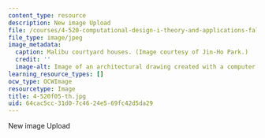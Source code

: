 ```yaml
---
content_type: resource
description: New image Upload
file: /courses/4-520-computational-design-i-theory-and-applications-fall-2005/64cac5cc31d07c4624e569fc42d5da29_4-520f05-th.jpg
file_type: image/jpeg
image_metadata:
  caption: Malibu courtyard houses. (Image courtesy of Jin-Ho Park.)
  credit: ''
  image-alt: Image of an architectural drawing created with a computer program.
learning_resource_types: []
ocw_type: OCWImage
resourcetype: Image
title: 4-520f05-th.jpg
uid: 64cac5cc-31d0-7c46-24e5-69fc42d5da29
---
```

New image Upload

